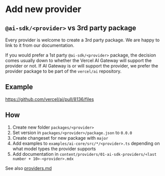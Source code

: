 # Add new provider

## `@ai-sdk/<provider>` vs 3rd party package

Every provider is welcome to create a 3rd party package. We are happy to link to it from our documentation.

If you would prefer a 1st party `@ai-sdk/<provider>` package, the decision comes usually down to whether the Vercel AI Gateway will support the provider or not. If AI Gateway is or will support the provider, we prefer the provider package to be part of the `vercel/ai` repository.

## Example

https://github.com/vercel/ai/pull/8136/files

## How

1. Create new folder `packages/<provider>`
2. Set version in `packages/<provider>/package.json` to `0.0.0`
3. Create changeset for new package with `major`
4. Add examples to `examples/ai-core/src/*/<provider>.ts` depending on what model types the provider supports
5. Add documentation in `content/providers/01-ai-sdk-providers/<last number + 10>-<provider>.mdx`

See also [providers.md](providers.md)